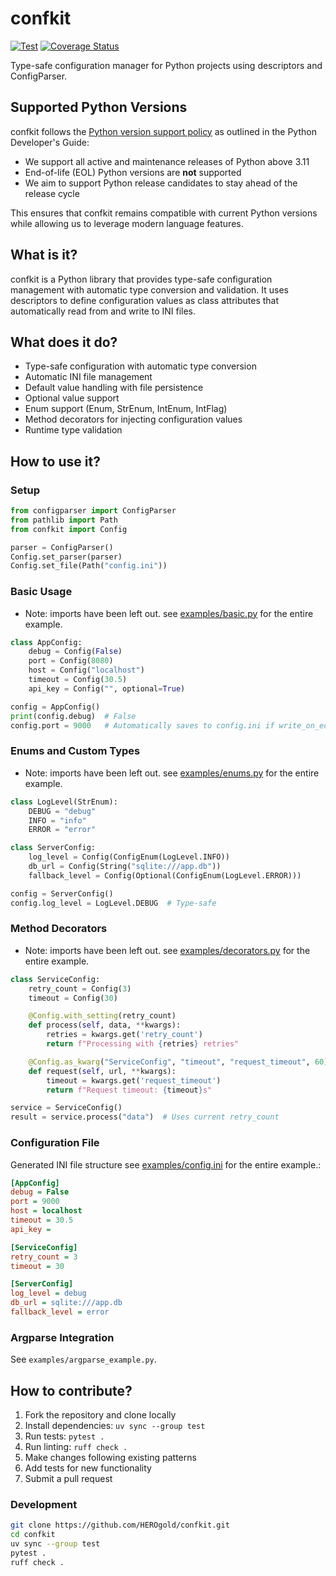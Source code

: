 # confkit

[![Test](https://github.com/HEROgold/confkit/actions/workflows/test.yml/badge.svg)](https://github.com/HEROgold/confkit/actions/workflows/test.yml)
[![Coverage Status](https://coveralls.io/repos/github/HEROgold/confkit/badge.svg?branch=master)](https://coveralls.io/github/HEROgold/confkit?branch=master)

Type-safe configuration manager for Python projects using descriptors and ConfigParser.

## Supported Python Versions

confkit follows the [Python version support policy](https://devguide.python.org/versions/) as outlined in the Python Developer's Guide:

- We support all active and maintenance releases of Python above 3.11
- End-of-life (EOL) Python versions are **not** supported
- We aim to support Python release candidates to stay ahead of the release cycle

This ensures that confkit remains compatible with current Python versions while allowing us to leverage modern language features.

## What is it?

confkit is a Python library that provides type-safe configuration management with automatic type conversion and validation.
It uses descriptors to define configuration values as class attributes that automatically read from and write to INI files.

## What does it do?

- Type-safe configuration with automatic type conversion
- Automatic INI file management
- Default value handling with file persistence
- Optional value support
- Enum support (Enum, StrEnum, IntEnum, IntFlag)
- Method decorators for injecting configuration values
- Runtime type validation

## How to use it?

### Setup

```python
from configparser import ConfigParser
from pathlib import Path
from confkit import Config

parser = ConfigParser()
Config.set_parser(parser)
Config.set_file(Path("config.ini"))
```

### Basic Usage

- Note: imports have been left out. see [examples/basic.py](examples/basic.py) for the entire example.

```python
class AppConfig:
    debug = Config(False)
    port = Config(8080)
    host = Config("localhost")
    timeout = Config(30.5)
    api_key = Config("", optional=True)

config = AppConfig()
print(config.debug)  # False
config.port = 9000   # Automatically saves to config.ini if write_on_edit is true (default).
```

### Enums and Custom Types

- Note: imports have been left out. see [examples/enums.py](examples/enums.py) for the entire example.

```python
class LogLevel(StrEnum):
    DEBUG = "debug"
    INFO = "info"
    ERROR = "error"

class ServerConfig:
    log_level = Config(ConfigEnum(LogLevel.INFO))
    db_url = Config(String("sqlite:///app.db"))
    fallback_level = Config(Optional(ConfigEnum(LogLevel.ERROR)))

config = ServerConfig()
config.log_level = LogLevel.DEBUG  # Type-safe
```

### Method Decorators

- Note: imports have been left out. see [examples/decorators.py](examples/decorators.py) for the entire example.

```python
class ServiceConfig:
    retry_count = Config(3)
    timeout = Config(30)

    @Config.with_setting(retry_count)
    def process(self, data, **kwargs):
        retries = kwargs.get('retry_count')
        return f"Processing with {retries} retries"

    @Config.as_kwarg("ServiceConfig", "timeout", "request_timeout", 60)
    def request(self, url, **kwargs):
        timeout = kwargs.get('request_timeout')
        return f"Request timeout: {timeout}s"

service = ServiceConfig()
result = service.process("data")  # Uses current retry_count
```

### Configuration File

Generated INI file structure see [examples/config.ini](examples/config.ini) for the entire example.:

```ini
[AppConfig]
debug = False
port = 9000
host = localhost
timeout = 30.5
api_key = 

[ServiceConfig]
retry_count = 3
timeout = 30

[ServerConfig]
log_level = debug
db_url = sqlite:///app.db
fallback_level = error
```

### Argparse Integration

See `examples/argparse_example.py`.

## How to contribute?

1. Fork the repository and clone locally
2. Install dependencies: `uv sync --group test`
3. Run tests: `pytest .`
4. Run linting: `ruff check .`
5. Make changes following existing patterns
6. Add tests for new functionality
7. Submit a pull request

### Development

```bash
git clone https://github.com/HEROgold/confkit.git
cd confkit
uv sync --group test
pytest .
ruff check .
```
